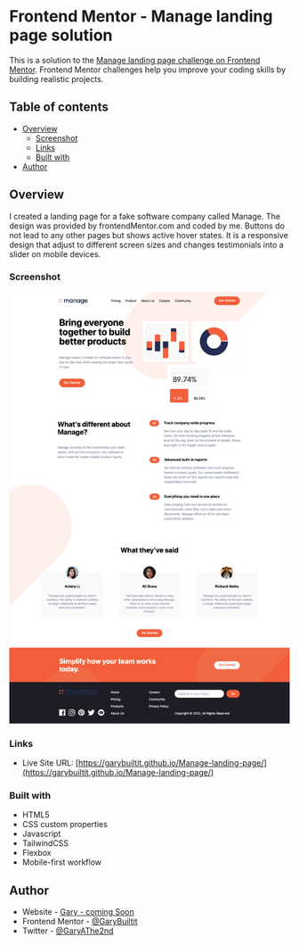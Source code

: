 # Frontend Mentor - Manage landing page solution

This is a solution to the [Manage landing page challenge on Frontend Mentor](https://www.frontendmentor.io/challenges/manage-landing-page-SLXqC6P5). Frontend Mentor challenges help you improve your coding skills by building realistic projects.

## Table of contents

- [Overview](#overview)
  - [Screenshot](#screenshot)
  - [Links](#links)
  - [Built with](#built-with)
- [Author](#author)

## Overview

I created a landing page for a fake software company called Manage. The design was provided by frontendMentor.com and coded by me. Buttons do not lead to any other pages but shows active hover states. It is a responsive design that adjust to different screen sizes and changes testimonials into a slider on mobile devices.

### Screenshot

![](./images/manage%20screenshot.png)

### Links

- Live Site URL: [https://garybuiltit.github.io/Manage-landing-page/](https://garybuiltit.github.io/Manage-landing-page/)

### Built with

- HTML5
- CSS custom properties
- Javascript
- TailwindCSS
- Flexbox
- Mobile-first workflow

## Author

- Website - [Gary - coming Soon]()
- Frontend Mentor - [@GaryBuiltit](https://www.frontendmentor.io/profile/GaryBuiltit)
- Twitter - [@GaryAThe2nd](https://www.twitter.com/GaryAThe2nd)
